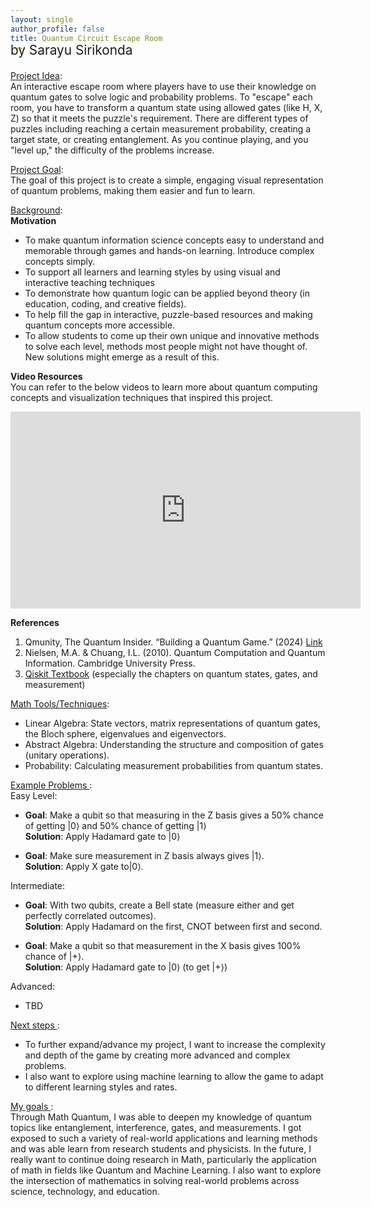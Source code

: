 ```yaml
---
layout: single
author_profile: false
title: Quantum Circuit Escape Room
---
```

<br>
<p style="margin-top:-2.3em; font-size:1.3rem;">by Sarayu Sirikonda</p>

<ins>Project Idea</ins>:<br>An interactive escape room where players have to use their knowledge on quantum gates to solve logic and probability problems. To "escape" each room, you have to transform a quantum state using allowed gates (like H, X, Z) so that it meets the puzzle's requirement. There are different types of puzzles including reaching a certain measurement probability, creating a target state, or creating entanglement. As you continue playing, and you "level up," the difficulty of the problems increase.

<ins>Project Goal</ins>:<br>The goal of this project is to create a simple, engaging visual representation of quantum problems, making them easier and fun to learn.

<ins>Background</ins>:<br>
**Motivation**
- To make quantum information science concepts easy to understand and memorable through games and hands-on learning. Introduce complex concepts simply. 
- To support all learners and learning styles by using visual and interactive teaching techniques
- To demonstrate how quantum logic can be applied beyond theory (in education, coding, and creative fields).
- To help fill the gap in interactive, puzzle-based resources and making quantum concepts more accessible.
- To allow students to come up their own unique and innovative methods to solve each level, methods most people might not have thought of. New solutions might emerge as a result of this.

**Video Resources**<br>
You can refer to the below videos to learn more about quantum computing concepts and visualization techniques that inspired this project.
<iframe width="560" height="315" src="https://www.youtube.com/embed/JhHMJCUmq28?si=TbYyMoFIY_ZEvCVh" title="YouTube video player" frameborder="0" allow="accelerometer; autoplay; clipboard-write; encrypted-media; gyroscope; picture-in-picture; web-share" referrerpolicy="strict-origin-when-cross-origin" allowfullscreen></iframe>
<br>

**References**
1. Qmunity, The Quantum Insider. “Building a Quantum Game.” (2024) [Link](https://qmunity.thequantuminsider.com/2024/06/11/building-a-quantum-game/)
2. Nielsen, M.A. & Chuang, I.L. (2010). Quantum Computation and Quantum Information. Cambridge University Press.
3. [Qiskit Textbook](https://qiskit.org/textbook/ch-states/index.html) (especially the chapters on quantum states, gates, and measurement)

<ins>Math Tools/Techniques</ins>:<br>
- Linear Algebra: State vectors, matrix representations of quantum gates, the Bloch sphere, eigenvalues and eigenvectors.
- Abstract Algebra: Understanding the structure and composition of gates (unitary operations).
- Probability: Calculating measurement probabilities from quantum states.

<ins> Example Problems </ins>:<br>
Easy Level: 
- **Goal**: Make a qubit so that measuring in the Z basis gives a 50% chance of getting |0⟩ and 50% chance of getting |1⟩<br>**Solution**: Apply Hadamard gate to |0⟩

- **Goal**: Make sure measurement in Z basis always gives |1⟩.<br>**Solution**: Apply X gate to|0⟩.

Intermediate:
- **Goal**: With two qubits, create a Bell state (measure either and get perfectly correlated outcomes).<br>**Solution**: Apply Hadamard on the first, CNOT between first and second.

- **Goal**: Make a qubit so that measurement in the X basis gives 100% chance of |+⟩.<br>**Solution**: Apply Hadamard gate to |0⟩ (to get |+⟩)

Advanced:
- TBD

<ins> Next steps </ins>:
- To further expand/advance my project, I want to increase the complexity and depth of the game by creating more advanced and complex problems. 
- I also want to explore using machine learning to allow the game to adapt to different learning styles and rates.

<ins> My goals </ins>: <br>
Through Math Quantum, I was able to deepen my knowledge of quantum topics like entanglement, interference, gates, and measurements. I got exposed to such a variety of real-world applications and learning methods and was able learn from research students and physicists. In the future, I really want to continue doing research in Math, particularly the application of math in fields like Quantum and Machine Learning. I also want to explore the intersection of mathematics in solving real-world problems across science, technology, and education.

